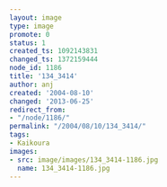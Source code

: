 ```yaml
---
layout: image
type: image
promote: 0
status: 1
created_ts: 1092143831
changed_ts: 1372159444
node_id: 1186
title: '134_3414'
author: anj
created: '2004-08-10'
changed: '2013-06-25'
redirect_from:
- "/node/1186/"
permalink: "/2004/08/10/134_3414/"
tags:
- Kaikoura
images:
- src: image/images/134_3414-1186.jpg
  name: 134_3414-1186.jpg
---
```


